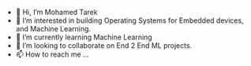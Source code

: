 - 👋 Hi, I’m Mohamed Tarek
- 👀 I’m interested in building Operating Systems for Embedded devices, and Machine Learning.
- 🌱 I’m currently learning Machine Learning
- 💞️ I’m looking to collaborate on End 2 End ML projects.
- 📫 How to reach me ...

<!---
mt-ea/mt-ea is a ✨ special ✨ repository because its `README.md` (this file) appears on your GitHub profile.
You can click the Preview link to take a look at your changes.
--->
